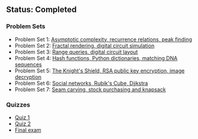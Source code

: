 ## Status: Completed


### Problem Sets
- Problem Set 1: [Asymptotic complexity, recurrence relations, peak finding	](https://github.com/Anaxilaus/MIT6006/tree/master/ps1)
- Problem Set 2: [Fractal rendering, digital circuit simulation](https://github.com/Anaxilaus/MIT6006/tree/master/ps2)
- Problem Set 3: [Range queries, digital circuit layout](https://github.com/Anaxilaus/MIT6006/tree/master/ps3)
- Problem Set 4: [Hash functions, Python dictionaries, matching DNA sequences](https://github.com/Anaxilaus/MIT6006/tree/master/ps4)
- Problem Set 5: [The Knight's Shield, RSA public key encryption, image decryption](https://github.com/Anaxilaus/MIT6006/tree/master/ps5)
- Problem Set 6: [Social networks, Rubik's Cube, Dijkstra](https://github.com/Anaxilaus/MIT6006/tree/master/ps6)
- Problem Set 7: [Seam carving, stock purchasing and knapsack](https://github.com/Anaxilaus/MIT6006/tree/master/ps7)


### Quizzes
- [Quiz 1](https://github.com/Anaxilaus/MIT6006/tree/master/exams/MIT6006_Q1.pdf)
- [Quiz 2](https://github.com/Anaxilaus/MIT6006/tree/master/exams/MIT6006_Q2.pdf)
- [Final exam](https://github.com/Anaxilaus/MIT6006/tree/master/exams/MIT6006_F.pdf)